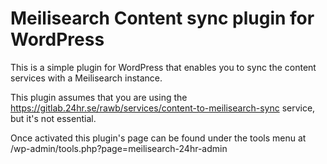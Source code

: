 # Meilisearch Content sync plugin for WordPress

This is a simple plugin for WordPress that enables you to sync the content services with a Meilisearch instance.

This plugin assumes that you are using the https://gitlab.24hr.se/rawb/services/content-to-meilisearch-sync service, but it's not essential.

Once activated this plugin's page can be found under the tools menu at /wp-admin/tools.php?page=meilisearch-24hr-admin
